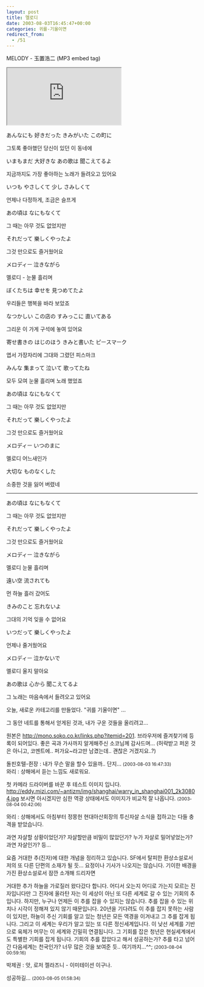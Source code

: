 ```yaml
---
layout: post
title: 멜로디
date: 2003-08-03T16:45:47+00:00
categories: 귀를-기울이면
redirect_from:
  - /51
---
```




MELODY - 玉置浩二 (MP3 embed tag)

<iframe src="https://www.youtube.com/embed/yHPdeWpavxY" frame allowfullscreen></iframe>

あんなにも 好きだった きみがいた この町に

그토록 좋아했던 당신이 있던 이 동네에

いまもまだ 大好きな あの歌は 聞こえてるよ

지금까지도 가장 좋아하는 노래가 들려오고 있어요

いつも やさしくて 少し さみしくて

언제나 다정하게, 조금은 슬프게

あの頃は なにもなくて

그 때는 아무 것도 없었지만

それだって 樂しくやったよ

그것 만으로도 즐거웠어요

メロディㅡ 泣きながら

멜로디 - 눈물 흘리며

ぼくたちは 幸せを 見つめてたよ

우리들은 행복을 바라 보았죠

なつかしい この店の すみっこに 直いてある

그리운 이 가게 구석에 놓여 있어요

寄せ書きの はじのほう きみと書いた ピㅡスマㅡク

엽서 가장자리에 그대와 그렸던 피스마크

みんな 集まって 泣いて 歌ってたね

모두 모여 눈물 흘리며 노래 했었죠

あの頃は なにもなくて

그 때는 아무 것도 없었지만

それだって 樂しくやったよ

그것 만으로도 즐거웠어요

メロディㅡ いつのまに

멜로디 어느새인가

大切な ものなくした

소중한 것을 잃어 버렸네

____________________

あの頃は なにもなくて

그 때는 아무 것도 없었지만

それだって 樂しくやったよ

그것 만으로도 즐거웠어요

メロディㅡ 泣きながら

멜로디 눈물 흘리며

遠い空 流されても

먼 하늘 흘러 갔어도

きみのこと 忘れないよ

그대의 기억 잊을 수 없어요

いつだって 樂しくやったよ

언제나 줄거웠어요

メロディㅡ 泣かないで

멜로디 울지 말아요

あの歌は 心から 聞こえてるよ

그 노래는 마음속에서 들려오고 있어요

오늘, 새로운 카테고리를 만들었다. "귀를 기울이면" ...

그 동안 네트를 통해서 얻게된 것과, 내가 구운 것들을 올리려고...

원본은 <a href="http://mono.soko.co.kr/links.php?itemid=201">http://mono.soko.co.kr/links.php?itemid=201</a>. 브라우저에 즐겨찾기에 등록이 되어있다. 좋은 곡과 가사까지 알게해주신 소코님께 감사드며... (허락받고 퍼온 것은 아니고, 코멘트에.. 퍼가요~라고만 남겼는데.. 괜찮은 거겠지요..?)
<div id=comments>
<div class=comment>
<!--- cmt:88 --->
<!--- mail: --->
<!--- parent:0 --->
돌핀호텔-쥔장 : 
내가 무슨 말을 할수 있을까.. 
단지...
 <small>(2003-08-03 16:47:33)</small>
</div>
<div class=comment>
<!--- cmt:89 --->
<!--- mail: --->
<!--- parent:0 --->
와리 : 
상해에서 듣는 느낌도 새로워요.

첫 카메라 드라이버를 바꾼 후 테스트 이미지 입니다.
<a href="http://eddy.mizi.com/~antizm/img/shanghai/warry_in_shanghai001_2k30804.jpg">http://eddy.mizi.com/~antizm/img/shanghai/warry_in_shanghai001_2k30804.jpg</a>
보시면 아시겠지만 심한 역광 상태에서도 이미지가 비교적 잘 나옵니다.
 <small>(2003-08-04 00:42:06)</small>
</div>
<div class=comment>
<!--- cmt:90 --->
<!--- mail: --->
<!--- parent:0 --->
와리 : 
상해에서도 아침부터 정몽헌 현대아산회장의 투신자살 소식을 접하고는 다들 충격을 받았습니다. 

과연 자살할 상황이었던가? 자살할만큼 비밀이 많았던가? 누가 자살로 밀어넣었는가? 과연 자살인가? 등...


요즘 거대한 추(진자)에 대한 개념을 정리하고 있습니다.
SF에서 탈피한 환상소설로서 저의 또 다른 단편의 소재가 될 듯...
요정이나 기사가 나오지는 않습니다.
기이한 배경을 가진 환상소설로서 잠깐 소개해 드리자면

거대한 추가 하늘을 가로질러 왔다갔다 합니다.
어디서 오는지 어디로 가는지 모르는 진자입니다만
그 진자에 올라탄 자는 이 세상이 아닌 또 다른 세계로 갈 수 있는 기회의 추 입니다. 하지만, 누구나 언제든 이 추를 잡을 수 있지는 않습니다.
추를 잡을 수 있는 위치나 시각이 정해져 있지 않기 때문입니다.
20년을 기다려도 이 추를 잡지 못하는 사람이 있지만, 하늘이 주신 기회를 알고 있는 청년은 모든 역경을 이겨내고 그 추를 잡게 됩니다.
그리고 이 세계는 우리가 알고 있는 또 다른 정신세계입니다.
이 낮선 세계를 기반으로 육체가 머무는 이 세계와 긴밀히 연결됩니다.
그 기회를 잡은 청년은 현실세계에서도 특별한 기회를 잡게 됩니다.
기회의 추를 잡았다고 해서 성공하는가?
추를 타고 넘어간 다음세계는 천국인가?
너무 많은 것을 보여준 듯.. 여기까지...^^;
 <small>(2003-08-04 00:59:16)</small>
</div>
<div class=comment>
<!--- cmt:91 --->
<!--- mail: --->
<!--- parent:0 --->
박제권 : 
앗, 로저 젤라즈니 - 이미테이션 이구나.

성공하길...
 <small>(2003-08-05 01:58:34)</small>
</div>
</div>
